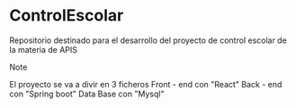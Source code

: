 # ControlEscolar
Repositorio destinado para el desarrollo del proyecto de control escolar de la materia de APIS

>[!NOTE]
>El proyecto se va a divir en 3 ficheros
>Front - end con "React"
>Back - end con "Spring boot"
>Data Base con "Mysql"
